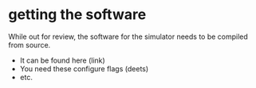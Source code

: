 getting the software
============================

While out for review, the software for the simulator needs to be compiled from source.

* It can be found here (link)
* You need these configure flags (deets)
* etc.

